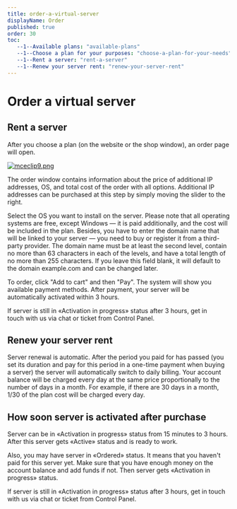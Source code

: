 ```yaml
---
title: order-a-virtual-server
displayName: Order
published: true
order: 30
toc:
   --1--Available plans: "available-plans"
   --1--Choose a plan for your purposes: "choose-a-plan-for-your-needs"
   --1--Rent a server: "rent-a-server"
   --1--Renew your server rent: "renew-your-server-rent"
---
```

# Order a virtual server

## Rent a server

After you choose a plan (on the website or the shop window), an order page will open.

[<img src="https://support.gcore.com/hc/article_attachments/360020837318/mceclip9.png" alt="mceclip9.png">](https://support.gcorelabs.com/hc/article_attachments/360020837318/mceclip9.png)

The order window contains information about the price of additional IP addresses, OS, and total cost of the order with all options. Additional IP addresses can be purchased at this step by simply moving the slider to the right.

Select the OS you want to install on the server. Please note that all operating systems are free, except Windows — it is paid additionally, and the cost will be included in the plan. Besides, you have to enter the domain name that will be linked to your server — you need to buy or register it from a third-party provider. The domain name must be at least the second level, contain no more than 63 characters in each of the levels, and have a total length of no more than 255 characters. If you leave this field blank, it will default to the domain example.com and can be changed later.

To order, click "Add to cart" and then "Pay". The system will show you available payment methods. After payment, your server will be automatically activated within 3 hours.

If server is still in «Activation in progress» status after 3 hours, get in touch with us via chat or ticket from Control Panel.

## Renew your server rent

Server renewal is automatic. After the period you paid for has passed (you set its duration and pay for this period in a one-time payment when buying a server) the server will automatically switch to daily billing. Your account balance will be charged every day at the same price proportionally to the number of days in a month. For example, if there are 30 days in a month, 1/30 of the plan cost will be charged every day.

## How soon server is activated after purchase

Server can be in «Activation in progress» status from 15 minutes to 3 hours. After this server gets «Active» status and is ready to work. 

Also, you may have server in «Ordered» status. It means that you haven't paid for this server yet. Make sure that you have enough money on the account balance and add funds if not. Then server gets «Activation in progress» status.

If server is still in «Activation in progress» status after 3 hours, get in touch with us via chat or ticket from Control Panel.


